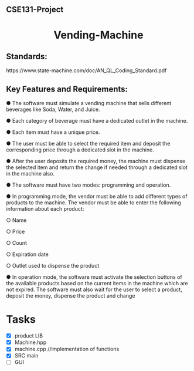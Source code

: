## CSE131-Project
<h1 align="center" id="title">Vending-Machine</h1>
 
<h2>Standards:</h2>
https://www.state-machine.com/doc/AN_QL_Coding_Standard.pdf

<h2>Key Features and Requirements:</h2>
● The software must simulate a vending machine that sells different beverages
like Soda, Water, and Juice.

● Each category of beverage must have a dedicated outlet in the machine.

● Each item must have a unique price.

● The user must be able to select the required item and deposit the
corresponding price through a dedicated slot in the machine.

● After the user deposits the required money, the machine must
dispense the selected item and return the change if needed through a
dedicated slot in the machine also.

● The software must have two modes: programming and operation.

● In programming mode, the vendor must be able to add different types of
products to the machine. The vendor must be able to enter the following
information about each product:

○ Name

○ Price

○ Count

○ Expiration date

○ Outlet used to dispense the product

● In operation mode, the software must activate the selection buttons of the
available products based on the current items in the machine which are not
expired. The software must also wait for the user to select a product, deposit
the money, dispense the product and change

# Tasks 
- [x] product LIB
- [x] Machine.hpp
- [x] machine.cpp //implementation of functions
- [x] SRC main
- [ ] GUI

